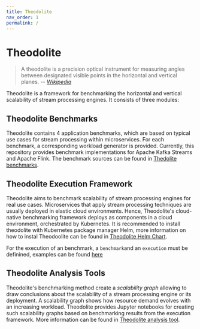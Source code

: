 ```yaml
---
title: Theodolite
nav_order: 1
permalink: /
---
```


# Theodolite

> A theodolite is a precision optical instrument for measuring angles between designated visible points in the horizontal and vertical planes.  -- <cite>[Wikipedia](https://en.wikipedia.org/wiki/Theodolite)</cite>

Theodolite is a framework for benchmarking the horizontal and vertical scalability of stream processing engines. It consists of three modules:

## Theodolite Benchmarks

Theodolite contains 4 application benchmarks, which are based on typical use cases for stream processing within microservices. For each benchmark, a corresponding workload generator is provided. Currently, this repository provides benchmark implementations for Apache Kafka Streams and Apache Flink. The benchmark sources can be found in [Thedolite benchmarks](theodolite-benchmarks).


## Theodolite Execution Framework

Theodolite aims to benchmark scalability of stream processing engines for real use cases. Microservices that apply stream processing techniques are usually deployed in elastic cloud environments. Hence, Theodolite's cloud-native benchmarking framework deploys as components in a cloud environment, orchestrated by Kubernetes. It is recommended to install theodolite with Kubernetes package manager Helm, more information on how to instal Theodoolite can be found in [Theodolite Helm Chart](helm).

For the execution of an benchmark, a `benchmark`and an `execution` must be definined, examples can be found [here](./theodolite/examples)


## Theodolite Analysis Tools

Theodolite's benchmarking method create a *scalability graph* allowing to draw conclusions about the scalability of a stream processing engine or its deployment. A scalability graph shows how resource demand evolves with an increasing workload. Theodolite provides Jupyter notebooks for creating such scalability graphs based on benchmarking results from the execution framework. More information can be found in [Theodolite analysis tool](analysis).
